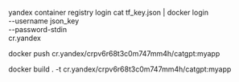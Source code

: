 yandex container registry login
cat tf_key.json | docker login \
  --username json_key \
  --password-stdin \
  cr.yandex

docker push cr.yandex/crpv6r68t3c0m747mm4h/catgpt:myapp

docker build . -t cr.yandex/crpv6r68t3c0m747mm4h/catgpt:myapp

